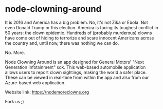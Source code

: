 # node-clowning-around
It is 2016 and America has a big problem. No, it's not Zika or Ebola. Not even Donald Trump or this election. America is facing its toughest conflict in 50 years: the clown epidemic. Hundreds of (probably murderous) clowns have come out of hiding to terrorize and scare innocent Americans across the country and, until now, there was nothing we can do. 

No. More.

Node Clowning Around is an app designed for General Motors' "Next Generation Infotainment" sdk. This web-based automobile application allows users to report clown sightings, making the world a safer place. These can be viewed in real-time from within the app and also from our Azure-based web application. 

Website link: https://nodemoreclowns.org

Fork us ;)
